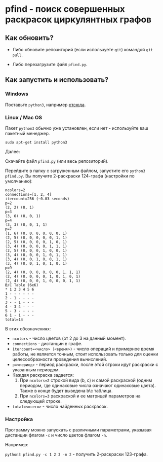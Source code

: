 # pfind - поиск совершенных раскрасок циркулянтных графов

## Как обновить?

* Либо обновите репозиторий (если используете `git`) командой `git pull`.

* Либо перезагрузите файл `pfind.py`.

## Как запустить и использовать?

### Windows
Поставьте `python3`, например [отсюда](https://www.python.org/downloads/release/python-384/).

### Linux / Mac OS
Пакет `python3` обычно уже установлен, если нет - используйте ваш пакетный менеджер.

`sudo apt-get install python3`

Далее:

Скачайте файл `pfind.py` (или весь репозиторий).

Перейдите в папку с загруженным файлом, запустите его `python3 pfind.py`. Вы получите 2-раскраски 124-графа (настройки по умолчанию):
```
ncolors=2
connections=[1, 2, 4]
itercount=256 (~0.03 seconds)
p=2
(2, 2) (0, 1)
p=3
(3, 6) (0, 0, 1)
p=4
(3, 3) (0, 0, 1, 1)
p=7
(1, 6) (0, 0, 0, 0, 0, 0, 1)
(2, 5) (0, 0, 0, 0, 0, 1, 1)
(2, 5) (0, 0, 0, 0, 1, 0, 1)
(3, 4) (0, 0, 0, 0, 1, 1, 1)
(2, 5) (0, 0, 0, 1, 0, 0, 1)
(3, 4) (0, 0, 0, 1, 0, 1, 1)
(3, 4) (0, 0, 1, 0, 0, 1, 1)
(3, 4) (0, 0, 1, 0, 1, 0, 1)
p=9
(2, 4) (0, 0, 0, 0, 0, 0, 1, 1, 1)
(2, 4) (0, 0, 0, 0, 1, 0, 1, 0, 1)
(2, 4) (0, 0, 0, 1, 0, 0, 0, 1, 1)
B/C Table (6x6)
* 1 2 3 4 5 6
1 - - - - - -
2 - 1 - - - -
3 - - 1 - - -
4 - 3 4 - - -
5 - 3 - - - -
6 1 - 1 - - -
total=14
```

В этих обозначениях:

* `ncolors` - число цветов (от 2 до 3 на данный момент).
* `connections` - дистанции в графе.
* `itercount=<число> (<время>)` - число операций и примерное время работы, не является точным, стоит использовать только для оценки целесообразности проведения вычислений.
* `p=<период>` - период раскраски, после этой строки идут раскраски с указанным периодом.
* Каждая раскраска задается:
    1. При `ncolors=2` строкой вида (b, c) и самой раскраской (одним периодом, где одинаковые числа означают одинаковые цвета). Также в конце будет выведена b\c таблица.
    2. При `ncolors=3` раскраской и ее матрицей параметров на следующей строке.
* `total=<всего>` - число найденных раскрасок.

### Настройка

Программу можно запускать с различными параметрами, указывая дистанции флагом `-c` и число цветов флагом `-n`.

Например:

`python3 pfind.py -c 1 2 3 -n 2` - получить 2-раскраски 123-графа.